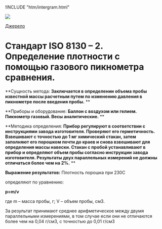 
!INCLUDE "htm/intergram.html"

![](https://chart.googleapis.com/chart?chs=180x180&amp;cht=qr&amp;chl=https://pp.vokov.tk/%D0%B2%D0%B8%D0%B1%D1%96%D1%80_%D1%84%D0%B0%D1%80%D0%B1%D0%B8.html) 

[Джерело](http://vseokraskah.net/standart-iso-8130-2 "Permalink to Стандарт ISO 8130 – 2. Определение плотности с помощью газового пикнометра сравнения.")

# Стандарт ISO 8130 – 2. Определение плотности с помощью газового пикнометра сравнения.

**Сущность метода: **Заключается в определении объема пробы известной массы расчетным путем по изменению давления в пикнометре после введения пробы.** **

**Приборы и оборудование: **Баллон с воздухом или гелием. Пикнометр газовый. Весы аналитические.** **

**Методика определения: **Прибор регулируют в соответствии с инструкциями завода изготовителя. Проверяют его герметичность. Взвешивают с точностью до 1 мг химический стакан, затем заполняют его порошком почти до краев и снова взвешивают для определения массы навески. Стакан с пробой устанавливают в прибор и определяют объем пробы согласно инструкции завода изготовителя.  Результаты двух параллельных измерений не должны отличаться более чем на **2%**.** **

**Выражение результатов:** Плотность порошка при 230С

определяют по уравнению:

 

**p=m/v**

где m – масса пробы, г; V – объем пробы, см3.

За результат принимают среднее арифметическое между двумя параллельными измерениями, в том случае если они не отличаются более чем на 0,04 г/см3, с точностью до 0,01 г/см3

  